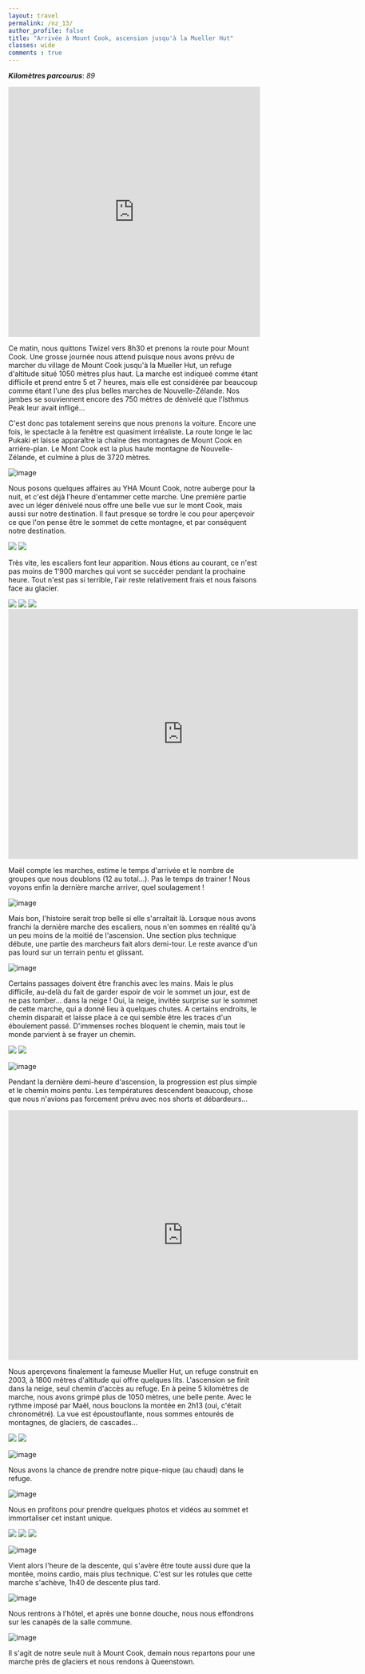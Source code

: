 ```yaml
---
layout: travel
permalink: /nz_13/
author_profile: false
title: "Arrivée à Mount Cook, ascension jusqu'à la Mueller Hut"
classes: wide
comments : true
---
```


<!-- jQuery 1.8 or later, 33 KB -->
<script src="https://ajax.googleapis.com/ajax/libs/jquery/1.11.1/jquery.min.js"></script>

<!-- Fotorama from CDNJS, 19 KB -->
<link  href="https://cdnjs.cloudflare.com/ajax/libs/fotorama/4.6.4/fotorama.css" rel="stylesheet">
<script src="https://cdnjs.cloudflare.com/ajax/libs/fotorama/4.6.4/fotorama.js"></script>

***Kilomètres parcourus***: *89*

<iframe src="https://www.google.com/maps/d/u/0/embed?mid=1CHlMAcslGayxZ1y6xBphDwYonjL5g-lF" width="100%" height="500" frameBorder="0"></iframe>

<br>

Ce matin, nous quittons Twizel vers 8h30 et prenons la route pour Mount Cook. Une grosse journée nous attend puisque nous avons prévu de marcher du village de Mount Cook jusqu'à la Mueller Hut, un refuge d'altitude situé 1050 mètres plus haut. La marche est indiqueé comme étant difficile et prend entre 5 et 7 heures, mais elle est considérée par beaucoup comme étant l'une des plus belles marches de Nouvelle-Zélande. Nos jambes se souviennent encore des 750 mètres de dénivelé que l'Isthmus Peak leur avait infligé...

C'est donc pas totalement sereins que nous prenons la voiture. Encore une fois, le spectacle à la fenêtre est quasiment irréaliste. La route longe le lac Pukaki et laisse apparaître la chaîne des montagnes de Mount Cook en arrière-plan. Le Mont Cook est la plus haute montagne de Nouvelle-Zélande, et culmine à plus de 3720 mètres.

![image](https://drive.google.com/uc?id=1-8MNSnivaX679_3oi4_0lYRf8NRRcktI)

Nous posons quelques affaires au YHA Mount Cook, notre auberge pour la nuit, et c'est déjà l'heure d'entammer cette marche. Une première partie avec un léger dénivelé nous offre une belle vue sur le mont Cook, mais aussi sur notre destination. Il faut presque se tordre le cou pour aperçevoir ce que l'on pense être le sommet de cette montagne, et par conséquent notre destination.

<div class="fotorama">
  <img src="https://drive.google.com/uc?id=1gGpysN4SQBOGKucKU6eAB1Wz1tf5ik7-">
  <img src="https://drive.google.com/uc?id=1I6cvnrDxZSVeD9KlC7k4XP-t1UkEs77w">
</div>

Très vite, les escaliers font leur apparition. Nous étions au courant, ce n'est pas moins de 1'900 marches qui vont se succéder pendant la prochaine heure. Tout n'est pas si terrible, l'air reste relativement frais et nous faisons face au glacier.

<div class="fotorama">
  <img src="https://drive.google.com/uc?id=1xunJhdHYVA21C4uydsYA8kC38fihqEYT">
  <img src="https://drive.google.com/uc?id=1YTUfHoZ6VqP8OatmM9MLEYrFMTXDtNKg">
  <img src="https://drive.google.com/uc?id=12lMlFD-G51rJ2765aIzZl5RLhh8zGwJW">
</div>

<iframe width="700" height="500" src="https://www.youtube.com/embed/oNp8tRW_jAk" frameborder="0" allow="accelerometer; autoplay; encrypted-media; gyroscope; picture-in-picture" allowfullscreen></iframe>

<br>

Maël compte les marches, estime le temps d'arrivée et le nombre de groupes que nous doublons (12 au total...). Pas le temps de trainer ! Nous voyons enfin la dernière marche arriver, quel soulagement !

![image](https://drive.google.com/uc?id=1HNz_AtCMZ2AD1ypzaJaKxDM7v5Y0_ZVw)

Mais bon, l'histoire serait trop belle si elle s'arraîtait là. Lorsque nous avons franchi la dernière marche des escaliers, nous n'en sommes en réalité qu'à un peu moins de la moitié de l'ascension. Une section plus technique débute, une partie des marcheurs fait alors demi-tour. Le reste avance d'un pas lourd sur un terrain pentu et glissant. 

![image](https://drive.google.com/uc?id=1_XBA5EuokATppK126Edn__3QNYoLYaIU)

Certains passages doivent être franchis avec les mains. Mais le plus difficile, au-delà du fait de garder espoir de voir le sommet un jour, est de ne pas tomber... dans la neige ! Oui, la neige, invitée surprise sur le sommet de cette marche, qui a donné lieu à quelques chutes. A certains endroits, le chemin disparait et laisse place à ce qui semble être les traces d'un éboulement passé. D'immenses roches bloquent le chemin, mais tout le monde parvient à se frayer un chemin.

<div class="fotorama">
  <img src="https://drive.google.com/uc?id=1yxbAWwT0xlzB16b4UodOz5UlMBgNwxgJ">
  <img src="https://drive.google.com/uc?id=1v8DH3pZvfDRbatX2lyPNgB23WsZqbPlL">
</div>

![image](https://drive.google.com/uc?id=1TDrnnHqQrU5hISqNDSowmfqNh00RPRcJ)

Pendant la dernière demi-heure d'ascension, la progression est plus simple et le chemin moins pentu. Les températures descendent beaucoup, chose que nous n'avions pas forcement prévu avec nos shorts et débardeurs... 

<iframe width="700" height="500" src="https://www.youtube.com/embed/IEp9XnoWzzs" frameborder="0" allow="accelerometer; autoplay; encrypted-media; gyroscope; picture-in-picture" allowfullscreen></iframe>

<br>

Nous aperçevons finalement la fameuse Mueller Hut, un refuge construit en 2003, à 1800 mètres d'altitude qui offre quelques lits. L'ascension se finit dans la neige, seul chemin d'accès au refuge. En à peine 5 kilomètres de marche, nous avons grimpé plus de 1050 mètres, une belle pente. Avec le rythme imposé par Maël, nous bouclons la montée en 2h13 (oui, c'était chronométré). La vue est époustouflante, nous sommes entourés de montagnes, de glaciers, de cascades...

<div class="fotorama">
  <img src="https://drive.google.com/uc?id=1cLZ6CvD-G93X-nl_mrUZyFc6z6pi6yok">
  <img src="https://drive.google.com/uc?id=1n_f4-MuDSv4dWOMmZMxFpSjnIO3UNgPq">
</div>

![image](https://drive.google.com/uc?id=1nEv9GekwYvJW89IZVJ7S8RnrJaG1VoM3)

Nous avons la chance de prendre notre pique-nique (au chaud) dans le refuge.

![image](https://drive.google.com/uc?id=1q0Szv0FprOK0F-UQFgvxcxt6sh_eTCZ_)

Nous en profitons pour prendre quelques photos et vidéos au sommet et immortaliser cet instant unique.

<div class="fotorama">
  <img src="https://drive.google.com/uc?id=1_RdrdEV6fchqePtlkckzhya6odFlG1MX">
  <img src="https://drive.google.com/uc?id=1ggsA5C2AeUv9V_FSp0lEv7bNg3OF9cKC">
  <img src="https://drive.google.com/uc?id=1q8bx36IG2CQ_Kfc12dLJdozOrLkBHLMk">
</div>

![image](https://drive.google.com/uc?id=161-3O2ak8jnQA7dfRsYz587kvwqgt9X8)

Vient alors l'heure de la descente, qui s'avère être toute aussi dure que la montée, moins cardio, mais plus technique. C'est sur les rotules que cette marche s'achève, 1h40 de descente plus tard.

![image](https://drive.google.com/uc?id=1XcadSFiWVSTlfnMX44jq4_PYMNkbAZSJ)

Nous rentrons à l'hôtel, et après une bonne douche, nous nous effondrons sur les canapés de la salle commune.

![image](https://drive.google.com/uc?id=1ZNA9iTnOaQjfUeTEFjDF9jMasYE5nyP4)

Il s'agit de notre seule nuit à Mount Cook, demain nous repartons pour une marche près de glaciers et nous rendons à Queenstown.
